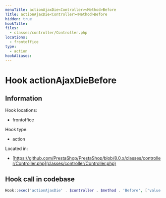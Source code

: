 ```yaml
---
menuTitle: actionAjaxDie<Controller><Method>Before
Title: actionAjaxDie<Controller><Method>Before
hidden: true
hookTitle: 
files:
  - classes/controller/Controller.php
locations:
  - frontoffice
type:
  - action
hookAliases:
---
```


# Hook actionAjaxDie<Controller><Method>Before

## Information

Hook locations: 
  - frontoffice

Hook type: 
  - action

Located in: 
  - [https://github.com/PrestaShop/PrestaShop/blob/8.0.x/classes/controller/Controller.php](classes/controller/Controller.php)

## Hook call in codebase

```php
Hook::exec('actionAjaxDie' . $controller . $method . 'Before', ['value' => $value])
```